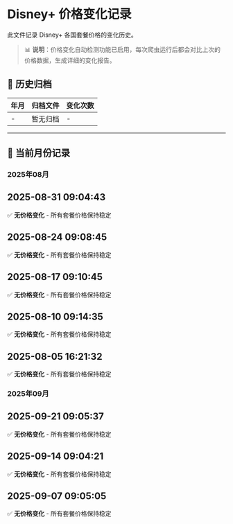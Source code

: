 # Disney+ 价格变化记录

此文件记录 Disney+ 各国套餐价格的变化历史。

> 📊 **说明**：价格变化自动检测功能已启用，每次爬虫运行后都会对比上次的价格数据，生成详细的变化报告。

## 📁 历史归档

| 年月 | 归档文件 | 变化次数 |
|------|----------|----------|
| - | 暂无归档 | - |

---

## 📅 当前月份记录

### 2025年08月

## 2025-08-31 09:04:43

✅ **无价格变化** - 所有套餐价格保持稳定



## 2025-08-24 09:08:45

✅ **无价格变化** - 所有套餐价格保持稳定



## 2025-08-17 09:10:45

✅ **无价格变化** - 所有套餐价格保持稳定



## 2025-08-10 09:14:35

✅ **无价格变化** - 所有套餐价格保持稳定



## 2025-08-05 16:21:32

✅ **无价格变化** - 所有套餐价格保持稳定




### 2025年09月

## 2025-09-21 09:05:37

✅ **无价格变化** - 所有套餐价格保持稳定



## 2025-09-14 09:04:21

✅ **无价格变化** - 所有套餐价格保持稳定



## 2025-09-07 09:05:05

✅ **无价格变化** - 所有套餐价格保持稳定

